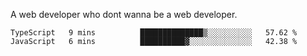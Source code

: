 A web developer who dont wanna be a web developer.

<!--START_SECTION:waka-->

```text
TypeScript   9 mins          ██████████████▒░░░░░░░░░░   57.62 %
JavaScript   6 mins          ██████████▓░░░░░░░░░░░░░░   42.38 %
```

<!--END_SECTION:waka-->
